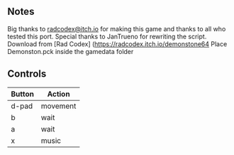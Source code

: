 ## Notes

Big thanks to radcodex@itch.io for making this game and thanks to all who tested this port. Special thanks to JanTrueno for rewriting the script.
Download from [Rad Codex] (https://radcodex.itch.io/demonstone64
Place Demonston.pck inside the gamedata folder

## Controls

| Button | Action |
|--|--| 
|d-pad|movement|
|b|wait|
|a|wait|
|x|music|


